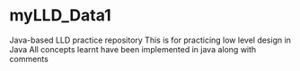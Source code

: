 # myLLD_Data1
Java-based LLD practice repository
This is for practicing low level design in Java
All concepts learnt have been implemented in java along with comments
